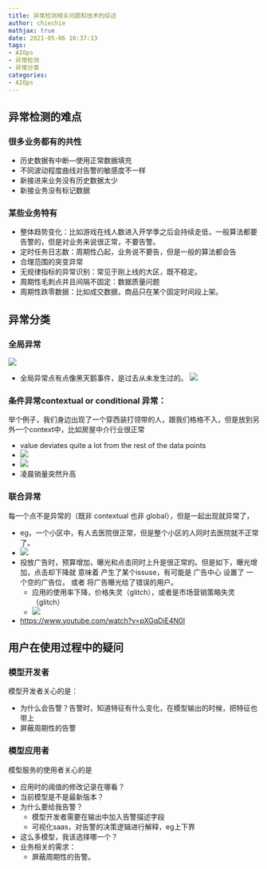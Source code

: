 ```yaml
---
title: 异常检测相关问题和技术的综述
author: chiechie
mathjax: true
date: 2021-05-06 16:37:13
tags:
- AIOps
- 异常检测
- 异常分类
categories: 
- AIOps
---
```


## 异常检测的难点

### 很多业务都有的共性

- 历史数据有中断—使用正常数据填充
- 不同波动程度曲线对告警的敏感度不一样
- 新接进来业务没有历史数据太少
- 新接业务没有标记数据

### 某些业务特有

- 整体趋势变化：比如游戏在线人数进入开学季之后会持续走低，一般算法都要告警的，但是对业务来说很正常，不要告警。
- 定时任务日志数：周期性凸起，业务说不要告，但是一般的算法都会告
- 合理范围的突变异常
- 无规律指标的异常识别：常见于刚上线的大区，既不稳定。
- 周期性毛刺点并且间隔不固定：数据质量问题
- 周期性跌零数据：比如成交数据，商品只在某个固定时间段上架。


## 异常分类

### 全局异常

![](https://firebasestorage.googleapis.com/v0/b/firescript-577a2.appspot.com/o/imgs%2Fapp%2Frf_learning%2Fe5xvWaFd-5.png?alt=media&token=5336310f-89cd-4473-9bb1-143a9d13b18c)
- 全局异常点有点像黑天鹅事件，是过去从未发生过的。
![](https://firebasestorage.googleapis.com/v0/b/firescript-577a2.appspot.com/o/imgs%2Fapp%2Frf_learning%2FCKVQOb5SfY.png?alt=media&token=865c7106-259f-4a80-815c-760fb90ec667)

### 条件异常contextual or conditional 异常：

举个例子，我们身边出现了一个穿西装打领带的人，跟我们格格不入，但是放到另外一个context中，比如房屋中介行业很正常
-  value deviates quite a lot from the rest of the data points
- ![](https://firebasestorage.googleapis.com/v0/b/firescript-577a2.appspot.com/o/imgs%2Fapp%2Frf_learning%2FnXawC0HqOy.png?alt=media&token=5c7342d6-3a64-4419-94ff-15bdd88caddb)
- ![](https://firebasestorage.googleapis.com/v0/b/firescript-577a2.appspot.com/o/imgs%2Fapp%2Frf_learning%2F6Xu6OyOp_1.png?alt=media&token=4183f749-bf21-4ab6-8eb1-af5ae7ddbc26)
- 凌晨销量突然升高
  

### 联合异常

每一个点不是异常的（既非 contextual 也非 global），但是一起出现就异常了，
- eg，一个小区中，有人去医院很正常，但是整个小区的人同时去医院就不正常了。
- ![](https://firebasestorage.googleapis.com/v0/b/firescript-577a2.appspot.com/o/imgs%2Fapp%2Frf_learning%2FXpW2etejqZ.png?alt=media&token=e9c193ea-612e-42ce-9664-136d41a89297)
- 投放广告时，预算增加，曝光和点击同时上升是很正常的。但是如下，曝光增加，点击却下降就 意味着 产生了某个issuse，有可能是 广告中心 设置了 一个空的广告位， 或者 将广告曝光给了错误的用户。
    - 应用的使用率下降，价格失灵（glitch），或者是市场营销策略失灵（glitch）
    - ![](https://firebasestorage.googleapis.com/v0/b/firescript-577a2.appspot.com/o/imgs%2Fapp%2Frf_learning%2F2_lB1mb-YB.png?alt=media&token=4eef9a64-f227-4cc2-974c-20d33bf9cf5e)
- https://www.youtube.com/watch?v=pXGqDiE4N0I


## 用户在使用过程中的疑问

### 模型开发者

模型开发者关心的是：

- 为什么会告警？告警时，知道特征有什么变化，在模型输出的时候，把特征也带上
- 屏蔽周期性的告警

### 模型应用者

模型服务的使用者关心的是

- 应用时的阈值的修改记录在哪看？
- 当前模型是不是最新版本？
- 为什么要给我告警？ 
  - 模型开发者需要在输出中加入告警描述字段
  - 可视化saas，对告警的决策逻辑进行解释，eg上下界
- 这么多模型，我该选择哪一个？
- 业务相关的需求：
  - 屏蔽周期性的告警。
